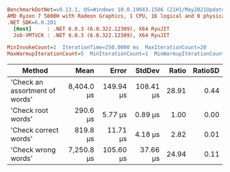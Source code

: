 ``` ini

BenchmarkDotNet=v0.13.1, OS=Windows 10.0.19043.1586 (21H1/May2021Update)
AMD Ryzen 7 5800H with Radeon Graphics, 1 CPU, 16 logical and 8 physical cores
.NET SDK=6.0.201
  [Host]     : .NET 6.0.3 (6.0.322.12309), X64 RyuJIT
  Job-VMTVCK : .NET 6.0.3 (6.0.322.12309), X64 RyuJIT

MinInvokeCount=1  IterationTime=250.0000 ms  MaxIterationCount=20  
MaxWarmupIterationCount=5  MinIterationCount=1  MinWarmupIterationCount=1  

```
|                         Method |       Mean |     Error |    StdDev | Ratio | RatioSD |
|------------------------------- |-----------:|----------:|----------:|------:|--------:|
| &#39;Check an assortment of words&#39; | 8,404.0 μs | 149.94 μs | 108.41 μs | 28.91 |    0.44 |
|             &#39;Check root words&#39; |   290.6 μs |   5.77 μs |   0.89 μs |  1.00 |    0.00 |
|          &#39;Check correct words&#39; |   819.8 μs |  11.71 μs |   4.18 μs |  2.82 |    0.01 |
|            &#39;Check wrong words&#39; | 7,250.8 μs | 105.60 μs |  37.66 μs | 24.94 |    0.11 |
